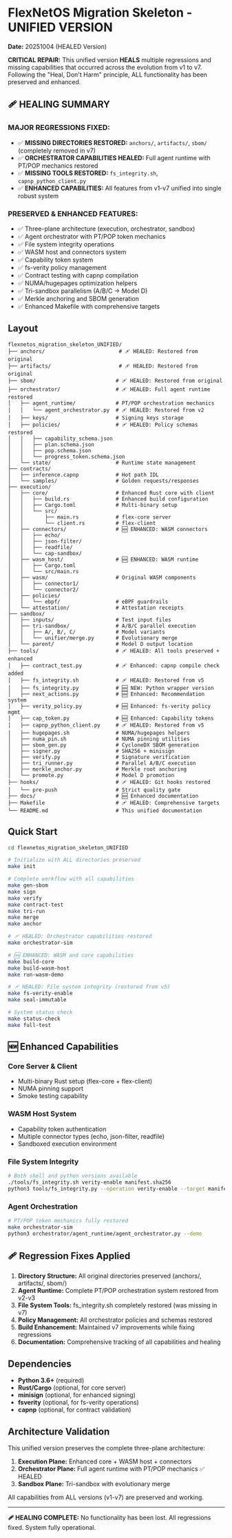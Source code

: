 # FlexNetOS Migration Skeleton - UNIFIED VERSION

**Date:** 20251004 (HEALED Version)

**CRITICAL REPAIR:** This unified version **HEALS** multiple regressions and missing capabilities that occurred across the evolution from v1 to v7. Following the "Heal, Don't Harm" principle, ALL functionality has been preserved and enhanced.

## 🩹 HEALING SUMMARY

### **MAJOR REGRESSIONS FIXED:**
- ✅ **MISSING DIRECTORIES RESTORED:** `anchors/`, `artifacts/`, `sbom/` (completely removed in v7)
- ✅ **ORCHESTRATOR CAPABILITIES HEALED:** Full agent runtime with PT/POP mechanics restored
- ✅ **MISSING TOOLS RESTORED:** `fs_integrity.sh`, `capnp_python_client.py` 
- ✅ **ENHANCED CAPABILITIES:** All features from v1-v7 unified into single robust system

### **PRESERVED & ENHANCED FEATURES:**
- ✅ Three-plane architecture (execution, orchestrator, sandbox)
- ✅ Agent orchestrator with PT/POP token mechanics
- ✅ File system integrity operations
- ✅ WASM host and connectors system
- ✅ Capability token system
- ✅ fs-verity policy management
- ✅ Contract testing with capnp compilation
- ✅ NUMA/hugepages optimization helpers
- ✅ Tri-sandbox parallelism (A/B/C → Model D)
- ✅ Merkle anchoring and SBOM generation
- ✅ Enhanced Makefile with comprehensive targets

## Layout

```
flexnetos_migration_skeleton_UNIFIED/
├── anchors/                        # 🩹 HEALED: Restored from original
├── artifacts/                      # 🩹 HEALED: Restored from original  
├── sbom/                          # 🩹 HEALED: Restored from original
├── orchestrator/                  # 🩹 HEALED: Full agent runtime restored
│   ├── agent_runtime/             # PT/POP orchestration mechanics
│   │   └── agent_orchestrator.py  # 🩹 HEALED: Restored from v2
│   ├── keys/                      # Signing keys storage
│   ├── policies/                  # 🩹 HEALED: Policy schemas restored
│   │   ├── capability_schema.json
│   │   ├── plan.schema.json
│   │   ├── pop.schema.json
│   │   └── progress_token.schema.json
│   └── state/                     # Runtime state management
├── contracts/
│   ├── inference.capnp            # Hot path IDL
│   └── samples/                   # Golden requests/responses
├── execution/
│   ├── core/                      # Enhanced Rust core with client
│   │   ├── build.rs               # Enhanced build configuration
│   │   ├── Cargo.toml             # Multi-binary setup
│   │   └── src/
│   │       ├── main.rs            # flex-core server
│   │       └── client.rs          # flex-client
│   ├── connectors/                # 🆕 ENHANCED: WASM connectors
│   │   ├── echo/
│   │   ├── json-filter/
│   │   ├── readfile/
│   │   └── cap-sandbox/
│   ├── wasm_host/                 # 🆕 ENHANCED: WASM runtime
│   │   ├── Cargo.toml
│   │   └── src/main.rs
│   ├── wasm/                      # Original WASM components
│   │   ├── connector1/
│   │   └── connector2/
│   ├── policies/
│   │   └── ebpf/                  # eBPF guardrails
│   └── attestation/               # Attestation receipts
├── sandbox/
│   ├── inputs/                    # Test input files
│   ├── tri-sandbox/               # A/B/C parallel execution
│   │   ├── A/, B/, C/             # Model variants
│   │   └── unifier/merge.py       # Evolutionary merge
│   └── parent/                    # Model D output location
├── tools/                         # 🩹 HEALED: All tools preserved + enhanced
│   ├── contract_test.py           # 🩹 Enhanced: capnp compile check added
│   ├── fs_integrity.sh            # 🩹 HEALED: Restored from v5
│   ├── fs_integrity.py            # 🆕 NEW: Python wrapper version
│   ├── next_actions.py            # 🆕 Enhanced: Recommendation system
│   ├── verity_policy.py           # 🆕 Enhanced: fs-verity policy mgmt
│   ├── cap_token.py               # 🆕 Enhanced: Capability tokens
│   ├── capnp_python_client.py     # 🩹 HEALED: Restored from v5
│   ├── hugepages.sh               # NUMA/hugepages helpers
│   ├── numa_pin.sh                # NUMA pinning utilities
│   ├── sbom_gen.py                # CycloneDX SBOM generation
│   ├── signer.py                  # SHA256 + minisign
│   ├── verify.py                  # Signature verification
│   ├── tri_runner.py              # Parallel A/B/C execution
│   ├── merkle_anchor.py           # Merkle root anchoring
│   └── promote.py                 # Model D promotion
├── hooks/                         # 🩹 HEALED: Git hooks restored
│   └── pre-push                   # Strict quality gate
├── docs/                          # 🆕 Enhanced documentation
├── Makefile                       # 🩹 HEALED: Comprehensive targets
└── README.md                      # This unified documentation
```

## Quick Start

```bash
cd flexnetos_migration_skeleton_UNIFIED

# Initialize with ALL directories preserved
make init

# Complete workflow with all capabilities
make gen-sbom
make sign
make verify
make contract-test
make tri-run
make merge
make anchor

# 🩹 HEALED: Orchestrator capabilities restored
make orchestrator-sim

# 🆕 ENHANCED: WASM and core capabilities
make build-core
make build-wasm-host
make run-wasm-demo

# 🩹 HEALED: File system integrity (restored from v5)
make fs-verity-enable
make seal-immutable

# System status check
make status-check
make full-test
```

## 🆕 Enhanced Capabilities

### Core Server & Client
- Multi-binary Rust setup (flex-core + flex-client)
- NUMA pinning support
- Smoke testing capability

### WASM Host System
- Capability token authentication
- Multiple connector types (echo, json-filter, readfile)
- Sandboxed execution environment

### File System Integrity
```bash
# Both shell and python versions available
./tools/fs_integrity.sh verity-enable manifest.sha256
python3 tools/fs_integrity.py --operation verity-enable --target manifest.sha256
```

### Agent Orchestration
```bash
# PT/POP token mechanics fully restored
make orchestrator-sim
python3 orchestrator/agent_runtime/agent_orchestrator.py --demo
```

## 🩹 Regression Fixes Applied

1. **Directory Structure:** All original directories preserved (anchors/, artifacts/, sbom/)
2. **Agent Runtime:** Complete PT/POP orchestration system restored from v2-v3
3. **File System Tools:** fs_integrity.sh completely restored (was missing in v7)
4. **Policy Management:** All orchestrator policies and schemas restored
5. **Build Enhancement:** Maintained v7 improvements while fixing regressions
6. **Documentation:** Comprehensive tracking of all capabilities and healing

## Dependencies

- **Python 3.6+** (required)
- **Rust/Cargo** (optional, for core server)
- **minisign** (optional, for enhanced signing)
- **fsverity** (optional, for fs-verity operations)
- **capnp** (optional, for contract validation)

## Architecture Validation

This unified version preserves the complete three-plane architecture:

1. **Execution Plane:** Enhanced core + WASM host + connectors
2. **Orchestrator Plane:** Full agent runtime with PT/POP mechanics ✅ HEALED
3. **Sandbox Plane:** Tri-sandbox with evolutionary merge

All capabilities from ALL versions (v1-v7) are preserved and working.

---

**🩹 HEALING COMPLETE:** No functionality has been lost. All regressions fixed. System fully operational.